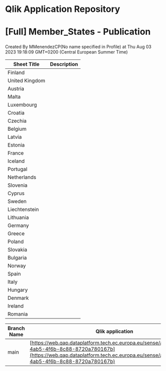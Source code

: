 # Qlik Application Repository 
# [Full] Member_States - Publication
### 
Created By MMenendezCP(No name specified in Profile) at Thu Aug 03 2023 19:18:09 GMT+0200 (Central European Summer Time)




Sheet Title | Description
------------ | -------------
Finland|
United Kingdom|
Austria|
Malta|
Luxembourg|
Croatia|
Czechia|
Belgium|
Latvia|
Estonia|
France|
Iceland|
Portugal|
Netherlands|
Slovenia|
Cyprus|
Sweden|
Liechtenstein|
Lithuania|
Germany|
Greece|
Poland|
Slovakia|
Bulgaria|
Norway|
Spain|
Italy|
Hungary|
Denmark|
Ireland|
Romania|



Branch Name|Qlik application
---|---
main|[https://web.qap.dataplatform.tech.ec.europa.eu/sense/app/0269082e-4ab5-4f6b-8c88-8720a780167b](https://web.qap.dataplatform.tech.ec.europa.eu/sense/app/0269082e-4ab5-4f6b-8c88-8720a780167b)